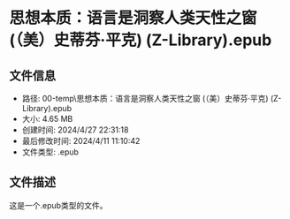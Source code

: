 ﻿# 思想本质：语言是洞察人类天性之窗 (（美）史蒂芬·平克) (Z-Library).epub

## 文件信息
- 路径: 00-temp\思想本质：语言是洞察人类天性之窗 (（美）史蒂芬·平克) (Z-Library).epub
- 大小: 4.65 MB
- 创建时间: 2024/4/27 22:31:18
- 最后修改时间: 2024/4/11 11:10:42
- 文件类型: .epub

## 文件描述
这是一个.epub类型的文件。

